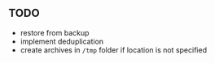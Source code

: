 ## TODO

* restore from backup
* implement deduplication
* create archives in `/tmp` folder if location is not specified
